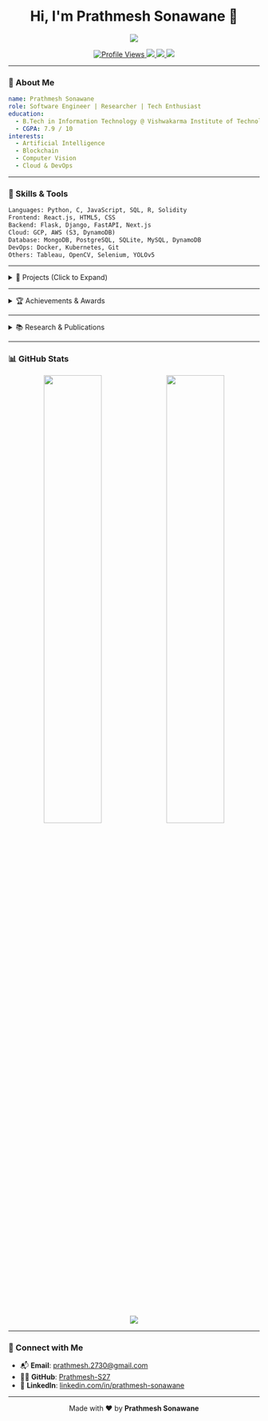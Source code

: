 <h1 align="center">Hi, I'm Prathmesh Sonawane 👋</h1>

<p align="center">
  <img src="https://readme-typing-svg.herokuapp.com?font=Fira+Code&weight=700&size=25&pause=1000&color=36BCF7&center=true&vCenter=true&width=435&lines=Software+Engineer+%7C+AI+%7C+Blockchain+%7C+Cloud;Let's+build+impactful+tech+%F0%9F%9A%80" />
</p>

<p align="center">
  <a href="https://github.com/Prathmesh-S27">
    <img src="https://komarev.com/ghpvc/?username=Prathmesh-S27&label=Profile+Views&color=brightgreen&style=flat" alt="Profile Views" />
  </a>
  <a href="mailto:prathmesh.2730@gmail.com">
    <img src="https://img.shields.io/badge/Email-D14836?style=flat&logo=gmail&logoColor=white" />
  </a>
  <a href="https://linkedin.com/in/prathmesh-sonawane">
    <img src="https://img.shields.io/badge/LinkedIn-blue?style=flat&logo=linkedin" />
  </a>
  <a href="https://github.com/Prathmesh-S27">
    <img src="https://img.shields.io/github/followers/Prathmesh-S27?label=Follow&style=social" />
  </a>
</p>

---

### 🚀 About Me

```yaml
name: Prathmesh Sonawane
role: Software Engineer | Researcher | Tech Enthusiast
education:
  - B.Tech in Information Technology @ Vishwakarma Institute of Technology, Pune
  - CGPA: 7.9 / 10
interests: 
  - Artificial Intelligence
  - Blockchain
  - Computer Vision
  - Cloud & DevOps
```

---

### 🧠 Skills & Tools

```txt
Languages: Python, C, JavaScript, SQL, R, Solidity
Frontend: React.js, HTML5, CSS
Backend: Flask, Django, FastAPI, Next.js
Cloud: GCP, AWS (S3, DynamoDB)
Database: MongoDB, PostgreSQL, SQLite, MySQL, DynamoDB
DevOps: Docker, Kubernetes, Git
Others: Tableau, OpenCV, Selenium, YOLOv5
```

---

<details>
  <summary>📌 Projects (Click to Expand)</summary>

#### 🔐 [DocManager](https://github.com/Prathmesh-S27/DocManager-Next-Gen-Document-Management-System.git)
> 🧱 Cloud-Based Document Storage with AES Encryption + Blockchain

- ⚡ Handled 100+ concurrent users
- 🔍 Integrated Aho-Corasick + Bloom Filter
- 🔗 Merkle Root verification with 100% traceability

---

#### 🎓 [Safe Assessment Chain](https://github.com/Prathmesh-S27/Safe-Assessment-Chain-Integrating-Blockchain-and-Computer-Vision-for-a-Secure-Examination-Process)
> 📚 Blockchain-secured online exam portal (Best Project Winner)

- ✍️ 8 smart contracts, 200+ concurrent exams
- 📈 Scalability increased by 300%

---

#### 🚘 [Vahanparikshak](https://github.com/Prathmesh-S27/Vahanparikshak-Real-Time-Driving-License-Verification-System-Using-Face-Recognition)
> 🔍 AI-based license trial verification system

- 🤝 Deployed with Smart City Pune + RTO Pune
- 📊 98.5% accuracy, verification time reduced by 75%

</details>

---

<details>
  <summary>🏆 Achievements & Awards</summary>

- 🥉 3rd Place - CTF Hackathon 2025 (100+ teams)
- 🏑 Grand Finalist - PICT TechFista 2024
- 🏅 Top 5 - Smart India Hackathon 2.0
- 🥇 Top 10 - National Techathon 2024
- 💡 Finalist - Innerve Hackathon 2024

</details>

---

<details>
  <summary>📚 Research & Publications</summary>

- 🎨 [Emotion Detection in Interactive Art - Springer](https://link.springer.com/chapter/10.1007/978-981-96-2703-5_5)
- 🌊 [Marine Microplastic Monitoring - IEEE](https://ieeexplore.ieee.org/abstract/document/11011331)
- 👁 [Real-Time License Verification - IEEE](https://ieeexplore.ieee.org/abstract/document/10616369)
- 🌫 [Air Quality Prediction Model - IEEE](https://ieeexplore.ieee.org/abstract/document/10911414)

</details>

---

### 📊 GitHub Stats

<p align="center">
  <img src="https://github-readme-stats.vercel.app/api?username=Prathmesh-S27&show_icons=true&theme=tokyonight" width="48%" />
  <img src="https://github-readme-streak-stats.herokuapp.com?user=Prathmesh-S27&theme=tokyonight" width="48%" />
</p>

<p align="center">
  <img src="https://github-readme-activity-graph.cyclic.app/graph?username=Prathmesh-S27&theme=tokyo-night" />
</p>

---

### 🔗 Connect with Me

- 📬 **Email**: [prathmesh.2730@gmail.com](mailto:prathmesh.2730@gmail.com)
- 👨‍💻 **GitHub**: [Prathmesh-S27](https://github.com/Prathmesh-S27)
- 💼 **LinkedIn**: [linkedin.com/in/prathmesh-sonawane](https://linkedin.com/in/prathmesh-sonawane)

---

<p align="center">Made with ❤️ by <b>Prathmesh Sonawane</b></p>
